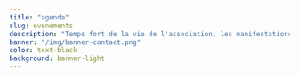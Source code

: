 ```yaml
---
title: "agenda"
slug: evenements
description: "Temps fort de la vie de l'association, les manifestations permettent aux adhérents des différentes sections et aux bénévoles de se retrouver."
banner: "/img/banner-contact.png"
color: text-black
background: banner-light
---
```


